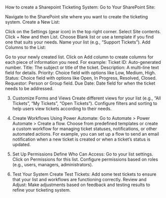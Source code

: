 How to create a Sharepoint Ticketing System:
Go to Your SharePoint Site:

Navigate to the SharePoint site where you want to create the ticketing system.
Create a New List:

Click on the Settings (gear icon) in the top right corner.
Select Site contents.
Click + New and then List.
Choose Blank list or use a template if you find one that suits your needs.
Name your list (e.g., “Support Tickets”).
Add Columns to the List:

Go to your newly created list.
Click on Add column to create columns for each piece of information you need. For example:
Ticket ID: Auto-generated number.
Title: The subject or title of the ticket.
Description: A multi-line text field for details.
Priority: Choice field with options like Low, Medium, High.
Status: Choice field with options like Open, In Progress, Resolved, Closed.
Requestor: Person or Group field.
Due Date: Date field for when the ticket needs to be addressed.

3. Customize Forms and Views
Create different views for your list (e.g., “All Tickets”, “My Tickets”, “Open Tickets”).
Configure filters and sorting to help users view tickets according to their needs.

4. Create Workflows
Using Power Automate:
Go to Automate > Power Automate > Create a flow.
Choose from predefined templates or create a custom workflow for managing ticket statuses, notifications, or other automated actions.
For example, you can set up a flow to send an email notification when a new ticket is created or when a ticket’s status is updated.

5. Set Up Permissions
Define Who Can Access:
Go to your list settings.
Click on Permissions for this list.
Configure permissions based on roles (e.g., users, managers, administrators).

6. Test Your System
Create Test Tickets:
Add some test tickets to ensure that your list and workflows are functioning correctly.
Review and Adjust:
Make adjustments based on feedback and testing results to refine your ticketing system.

